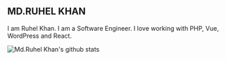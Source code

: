 ## MD.RUHEL KHAN


I am Ruhel Khan. I am a Software Engineer. I love working with PHP, Vue, WordPress and React.


![Md.Ruhel Khan's github stats](https://github-readme-stats.vercel.app/api?username=ruhel241&count_private=true)

